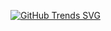 

[![GitHub Trends SVG](https://api.githubtrends.io/user/svg/2100032578cse/langs)](https://githubtrends.io)
